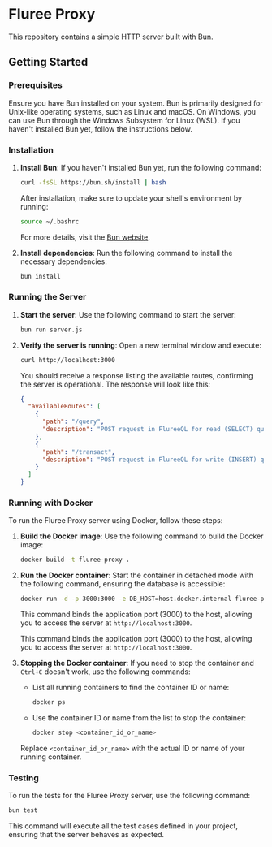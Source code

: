 # Fluree Proxy

This repository contains a simple HTTP server built with Bun.

## Getting Started

### Prerequisites

Ensure you have Bun installed on your system. Bun is primarily designed for Unix-like operating systems, such as Linux and macOS. On Windows, you can use Bun through the Windows Subsystem for Linux (WSL). If you haven't installed Bun yet, follow the instructions below.

### Installation

1. **Install Bun**: If you haven't installed Bun yet, run the following command:

   ```bash
   curl -fsSL https://bun.sh/install | bash
   ```

   After installation, make sure to update your shell's environment by running:

   ```bash
   source ~/.bashrc
   ```

   For more details, visit the [Bun website](https://bun.sh/).

2. **Install dependencies**: Run the following command to install the necessary dependencies:

   ```bash
   bun install
   ```

### Running the Server

1. **Start the server**: Use the following command to start the server:

   ```bash
   bun run server.js
   ```

2. **Verify the server is running**: Open a new terminal window and execute:

   ```bash
   curl http://localhost:3000
   ```

   You should receive a response listing the available routes, confirming the server is operational. The response will look like this:

   ```json
   {
     "availableRoutes": [
       {
         "path": "/query",
         "description": "POST request in FlureeQL for read (SELECT) queries"
       },
       {
         "path": "/transact",
         "description": "POST request in FlureeQL for write (INSERT) queries)"
       }
     ]
   }
   ```

### Running with Docker

To run the Fluree Proxy server using Docker, follow these steps:

1. **Build the Docker image**: Use the following command to build the Docker image:

   ```bash
   docker build -t fluree-proxy .
   ```

2. **Run the Docker container**: Start the container in detached mode with the following command, ensuring the database is accessible:

   ```bash
   docker run -d -p 3000:3000 -e DB_HOST=host.docker.internal fluree-proxy
   ```

   This command binds the application port (3000) to the host, allowing you to access the server at `http://localhost:3000`.

   This command binds the application port (3000) to the host, allowing you to access the server at `http://localhost:3000`.

3. **Stopping the Docker container**: If you need to stop the container and `Ctrl+C` doesn't work, use the following commands:

   - List all running containers to find the container ID or name:

     ```bash
     docker ps
     ```

   - Use the container ID or name from the list to stop the container:

     ```bash
     docker stop <container_id_or_name>
     ```

   Replace `<container_id_or_name>` with the actual ID or name of your running container.

### Testing

To run the tests for the Fluree Proxy server, use the following command:

```bash
bun test
```

This command will execute all the test cases defined in your project, ensuring that the server behaves as expected.

